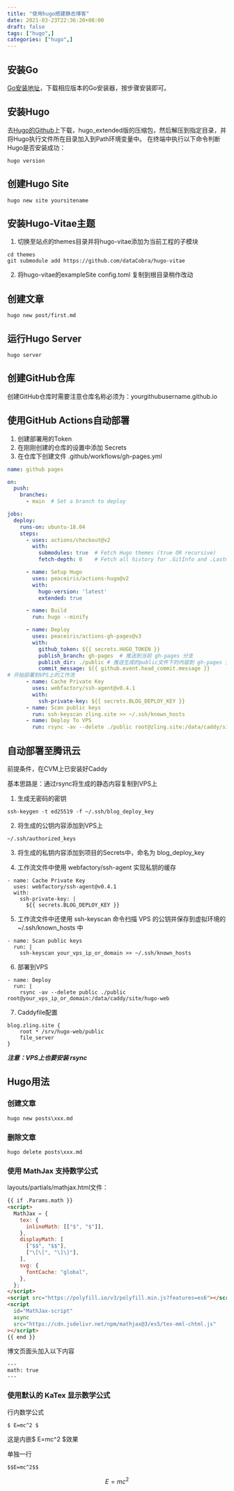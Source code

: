 ```yaml
---
title: "使用hugo搭建静态博客"
date: 2021-03-23T22:36:20+08:00
draft: false
tags: ["hugo",]
categories: ["hugo",]
---
```


## 安装Go
[Go安装地址](https://golang.org/dl/)，下载相应版本的Go安装器，按步骤安装即可。

## 安装Hugo
去[Hugo的Github](https://github.com/gohugoio/hugo/releases)上下载，hugo_extended版的压缩包，然后解压到指定目录，并将Hugo执行文件所在目录加入到Path环境变量中。
在终端中执行以下命令判断Hugo是否安装成功：
```shell
hugo version
```

## 创建Hugo Site
```shell
hugo new site yoursitename
```

## 安装Hugo-Vitae主题
1. 切换至站点的themes目录并将hugo-vitae添加为当前工程的子模块
```shell
cd themes
git submodule add https://github.com/dataCobra/hugo-vitae
```
2. 将hugo-vitae的exampleSite config.toml 复制到根目录稍作改动

## 创建文章
```shell
hugo new post/first.md
```
## 运行Hugo Server
```shell
hugo server
```
## 创建GitHub仓库
创建GitHub仓库时需要注意仓库名称必须为：yourgithubusername.github.io

## 使用GitHub Actions自动部署

1. 创建部署用的Token
2. 在刚刚创建的仓库的设置中添加 Secrets
3. 在仓库下创建文件 .github/workflows/gh-pages.yml
```yaml
name: github pages

on:
  push:
    branches:
      - main  # Set a branch to deploy

jobs:
  deploy:
    runs-on: ubuntu-18.04
    steps:
      - uses: actions/checkout@v2
        with:
          submodules: true  # Fetch Hugo themes (true OR recursive)
          fetch-depth: 0    # Fetch all history for .GitInfo and .Lastmod

      - name: Setup Hugo
        uses: peaceiris/actions-hugo@v2
        with:
          hugo-version: 'latest'
          extended: true

      - name: Build
        run: hugo --minify

      - name: Deploy
        uses: peaceiris/actions-gh-pages@v3
        with:
          github_token: ${{ secrets.HUGO_TOKEN }}
          publish_branch: gh-pages  # 推送到当前 gh-pages 分支
          publish_dir: ./public # 推送生成的public文件下的内容到 gh-pages 分支
          commit_message: ${{ github.event.head_commit.message }}
# 开始部署到VPS上的工作流
      - name: Cache Private Key
        uses: webfactory/ssh-agent@v0.4.1
        with:
          ssh-private-key: ${{ secrets.BLOG_DEPLOY_KEY }}
      - name: Scan public keys
        run: ssh-keyscan zling.site >> ~/.ssh/known_hosts
      - name: Deploy To VPS
        run: rsync -av --delete ./public root@zling.site:/data/caddy/site/hugo-web
```

## 自动部署至腾讯云

前提条件，在CVM上已安装好Caddy

基本思路是：通过rsync将生成的静态内容复制到VPS上

1. 生成无密码的密钥
```
ssh-keygen -t ed25519 -f ~/.ssh/blog_deploy_key
```
2. 将生成的公钥内容添加到VPS上
```
~/.ssh/authorized_keys
```
3. 将生成的私钥内容添加到项目的Secrets中，命名为 blog_deploy_key

4. 工作流文件中使用 webfactory/ssh-agent 实现私钥的缓存
```
- name: Cache Private Key
  uses: webfactory/ssh-agent@v0.4.1
  with:
    ssh-private-key: |
      ${{ secrets.BLOG_DEPLOY_KEY }}
```

5. 工作流文件中还使用 ssh-keyscan 命令扫描 VPS 的公钥并保存到虚拟环境的 ~/.ssh/known_hosts 中
```
- name: Scan public keys
  run: |
    ssh-keyscan your_vps_ip_or_domain >> ~/.ssh/known_hosts
```

6. 部署到VPS
```
- name: Deploy
  run: |
    rsync -av --delete public ./public root@your_vps_ip_or_domain:/data/caddy/site/hugo-web
```

7. Caddyfile配置

```
blog.zling.site {
    root * /srv/hugo-web/public
    file_server
}
```

***注意：VPS上也要安装 rsync***

## Hugo用法

### 创建文章

```
hugo new posts\xxx.md
```

### 删除文章

```
hugo delete posts\xxx.md
```

### 使用 MathJax 支持数学公式

layouts/partials/mathjax.html文件：

```html
{{ if .Params.math }}
<script>
  MathJax = {
    tex: {
      inlineMath: [["$", "$"]],
    },
    displayMath: [
      ["$$", "$$"],
      ["\[\[", "\]\]"],
    ],
    svg: {
      fontCache: "global",
    },
  };
</script>
<script src="https://polyfill.io/v3/polyfill.min.js?features=es6"></script>
<script
  id="MathJax-script"
  async
  src="https://cdn.jsdelivr.net/npm/mathjax@3/es5/tex-mml-chtml.js"
></script>
{{ end }}
```

博文页面头加入以下内容

```
---
math: true
---
```

### 使用默认的 KaTex 显示数学公式

行内数学公式

```
$ E=mc^2 $
```

这是内嵌$ E=mc^2 $效果

单独一行

```
$$E=mc^2$$
```

$$E=mc^2$$